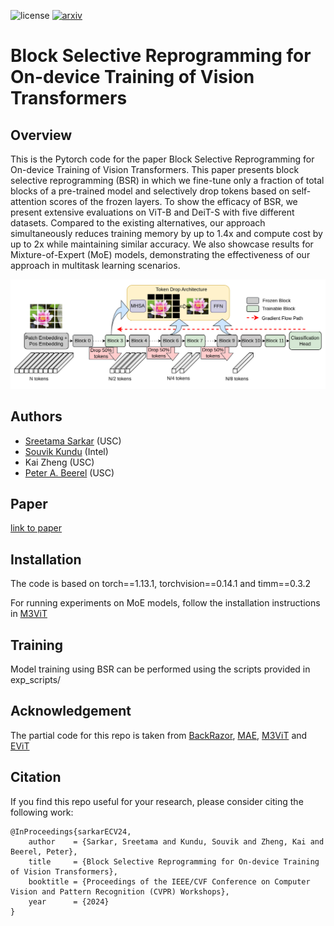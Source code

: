 ![license](https://img.shields.io/badge/License-MIT-green.svg?labelColor=gray)
[![arxiv](http://img.shields.io/badge/arxiv-2310.04562-yellow.svg)](https://arxiv.org/abs/2405.10951)
# Block Selective Reprogramming for On-device Training of Vision Transformers

## Overview
This is the Pytorch code for the paper Block Selective Reprogramming for On-device Training of Vision Transformers. This paper presents block selective reprogramming (BSR) in which we fine-tune only a fraction of total blocks of a pre-trained model and selectively drop tokens based on self-attention scores of the frozen layers. To show the efficacy of BSR, we present extensive evaluations on ViT-B and DeiT-S with five different datasets. Compared to the existing alternatives, our approach simultaneously reduces training memory by up to 1.4x and compute cost by up to 2x while maintaining similar accuracy. We also showcase results for Mixture-of-Expert (MoE) models, demonstrating the effectiveness of our approach in multitask learning scenarios.
<p align="center"> 
    <img src="system_block_diagram.png">
</p> 


## Authors

- [Sreetama Sarkar](https://www.linkedin.com/in/sreetama-sarkar-332a13104/) (USC)
- [Souvik Kundu](https://www.linkedin.com/in/souvik-kundu-ph-d-64922b50/) (Intel)
- Kai Zheng (USC)
- [Peter A. Beerel](https://sites.usc.edu/eessc/) (USC)
  
## Paper
[link to paper](https://arxiv.org/abs/2405.10951)

## Installation
The code is based on torch==1.13.1, torchvision==0.14.1 and timm==0.3.2

For running experiments on MoE models, follow the installation instructions in [M3ViT](https://github.com/VITA-Group/M3ViT/tree/main)

## Training
Model training using BSR can be performed using the scripts provided in exp_scripts/


## Acknowledgement
The partial code for this repo is taken from [BackRazor](https://github.com/VITA-Group/BackRazor_Neurips22), [MAE](https://github.com/facebookresearch/mae?tab=readme-ov-file), [M3ViT](https://github.com/VITA-Group/M3ViT/tree/main) and [EViT](https://github.com/youweiliang/evit)

## Citation
If you find this repo useful for your research, please consider citing the following work:
```
@InProceedings{sarkarECV24,
    author    = {Sarkar, Sreetama and Kundu, Souvik and Zheng, Kai and Beerel, Peter},
    title     = {Block Selective Reprogramming for On-device Training of Vision Transformers},
    booktitle = {Proceedings of the IEEE/CVF Conference on Computer Vision and Pattern Recognition (CVPR) Workshops},
    year      = {2024}
}
